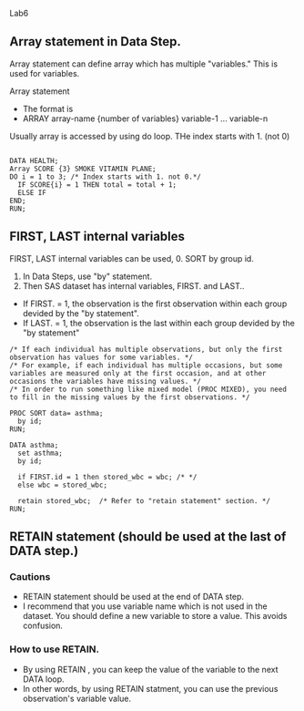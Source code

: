 Lab6

Array statement in Data Step.
-----------------------------

Array statement can define array which has multiple "variables."
This is used for variables.

Array statement 
  + The format is 
  + ARRAY array-name {number of variables} variable-1 ... variable-n

Usually array is accessed by using do loop.
THe index starts with 1. (not 0)

~~~ SAS

DATA HEALTH;
Array SCORE {3} SMOKE VITAMIN PLANE;
DO i = 1 to 3; /* Index starts with 1. not 0.*/
  IF SCORE{i} = 1 THEN total = total + 1;
  ELSE IF 
END;
RUN;

~~~



FIRST, LAST internal variables
------------------------------

FIRST, LAST internal variables can be used,
0. SORT by group id. 
1. In Data Steps, use "by" statement. 
2. Then SAS dataset has internal variables, FIRST.<variable> and LAST.<variable>.
  + If FIRST.<variable> = 1, the observation is the first observation within each group devided by the "by statement".
  + If LAST.<variable> = 1, the observation is the last within each group devided by the "by statement"

  
~~~ SAS
/* If each individual has multiple observations, but only the first observation has values for some variables. */
/* For example, if each individual has multiple occasions, but some variables are measured only at the first occasion, and at other occasions the variables have missing values. */
/* In order to run something like mixed model (PROC MIXED), you need to fill in the missing values by the first observations. */

PROC SORT data= asthma;
  by id;
RUN;

DATA asthma;
  set asthma;
  by id;

  if FIRST.id = 1 then stored_wbc = wbc; /* */
  else wbc = stored_wbc;

  retain stored_wbc;  /* Refer to "retain statement" section. */
RUN;

~~~


RETAIN statement (should be used at the last of DATA step.)
----------------
### Cautions 
* RETAIN statement should be used at the end of DATA step. 
* I recommend that you use variable name which is not used in the dataset. You should define a new variable to store a value. This avoids confusion.

### How to use RETAIN.
* By using RETAIN <variable>, you can keep the value of the variable to the next DATA loop.
* In other words, by using RETAIN statment, you can use the previous observation's variable value.




